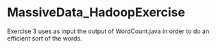 MassiveData_HadoopExercise
==========================
Exercise 3 uses as input the output of WordCount.java in order to do an efficient sort of the words.
